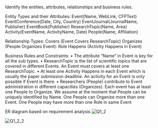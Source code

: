 Identify the entities, attributes, relationships and business rules.

Entity Types and their Attributes:
  Event(Name, WebLink, CFPText)
  EventConference(Date, City, Country)
  EventJournal(JournalName, Publisher)
  EventBook(Publisher)
  ResearchTopic(Name, Area)
  Activity(EventName, ActivityName, Date)
  People(Name, Affiliation)

Relationship Types:
  Covers (Event Covers ResearchTopic)
  Organizes (People Organizes Event): Role
  Happens (Activity Happens in Event)

Business Rules and Constraints:
• The attribute “Name” in Event is key for all the sub types.
• ResearchTopic is the list of scientific topics that are covered in different Events. An Event must covers at least one ResearchTopic.
• At least one Activity Happens in each Event which is usually the paper submission deadline. An activity for an Event is only possible if Event is there.
• Researchers (People) contribute to Event administration in different capacities (Organizes). Each event has at least one People to Organize. We assume at the moment that People can be uniquely
identified by Name. One People can Organize more than one Event. One People may have more
than one Role in same Event

ER diagram based on requirement analysis
![Q1_2](https://user-images.githubusercontent.com/54642328/220533129-4d550ede-0386-4901-ab40-9eafbc2239cc.png)

![Q1_2_2](https://user-images.githubusercontent.com/54642328/220533170-26511e7c-39ca-44ef-953a-9d32cb1e3788.png)
